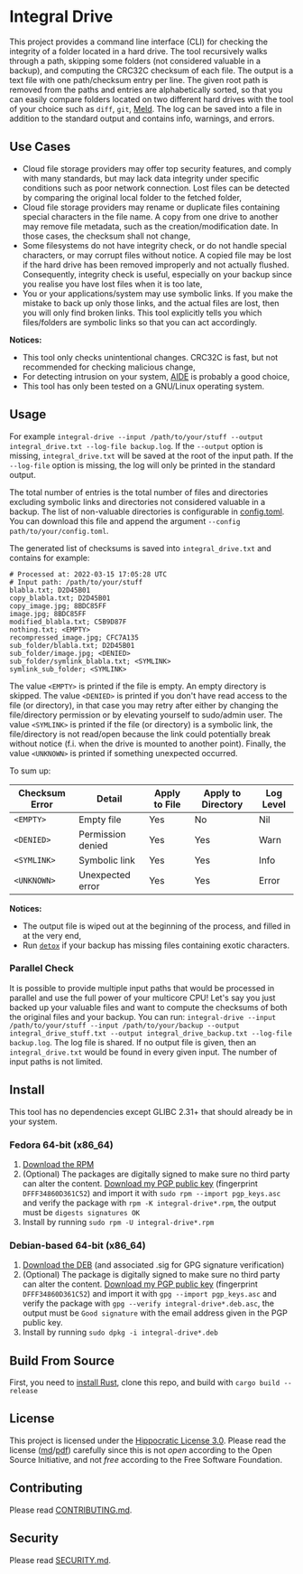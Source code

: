 # Integral Drive

This project provides a command line interface (CLI) for checking the integrity of a folder located in a hard drive. The tool recursively walks through a path, skipping some folders (not considered valuable in a backup), and computing the CRC32C checksum of each file. The output is a text file with one path/checksum entry per line. The given root path is removed from the paths and entries are alphabetically sorted, so that you can easily compare folders located on two different hard drives with the tool of your choice such as `diff`, `git`, [Meld](https://meldmerge.org/). The log can be saved into a file in addition to the standard output and contains info, warnings, and errors.

## Use Cases

* Cloud file storage providers may offer top security features, and comply with many standards, but may lack data integrity under specific conditions such as poor network connection. Lost files can be detected by comparing the original local folder to the fetched folder,
* Cloud file storage providers may rename or duplicate files containing special characters in the file name. A copy from one drive to another may remove file metadata, such as the creation/modification date. In those cases, the checksum shall not change,
* Some filesystems do not have integrity check, or do not handle special characters, or may corrupt files without notice. A copied file may be lost if the hard drive has been removed improperly and not actually flushed. Consequently, integrity check is useful, especially on your backup since you realise you have lost files when it is too late,
* You or your applications/system may use symbolic links. If you make the mistake to back up only those links, and the actual files are lost, then you will only find broken links. This tool explicitly tells you which files/folders are symbolic links so that you can act accordingly.

**Notices:**

* This tool only checks unintentional changes. CRC32C is fast, but not recommended for checking malicious change,
* For detecting intrusion on your system, [AIDE](https://aide.github.io/) is probably a good choice,
* This tool has only been tested on a GNU/Linux operating system.

## Usage

For example `integral-drive --input /path/to/your/stuff --output integral_drive.txt --log-file backup.log`. If the `--output` option is missing, `integral_drive.txt` will be saved at the root of the input path. If the `--log-file` option is missing, the log will only be printed in the standard output.

The total number of entries is the total number of files and directories excluding symbolic links and directories not considered valuable in a backup. The list of non-valuable directories is configurable in [config.toml](config.toml). You can download this file and append the argument `--config path/to/your/config.toml`.

The generated list of checksums is saved into `integral_drive.txt` and contains for example:

```
# Processed at: 2022-03-15 17:05:28 UTC
# Input path: /path/to/your/stuff
blabla.txt; D2D45B01
copy_blabla.txt; D2D45B01
copy_image.jpg; 8BDC85FF
image.jpg; 8BDC85FF
modified_blabla.txt; C5B9D87F
nothing.txt; <EMPTY>
recompressed_image.jpg; CFC7A135
sub_folder/blabla.txt; D2D45B01
sub_folder/image.jpg; <DENIED>
sub_folder/symlink_blabla.txt; <SYMLINK>
symlink_sub_folder; <SYMLINK>
```

The value `<EMPTY>` is printed if the file is empty. An empty directory is skipped. The value `<DENIED>` is printed if you don't have read access to the file (or directory), in that case you may retry after either by changing the file/directory permission or by elevating yourself to sudo/admin user. The value `<SYMLINK>` is printed if the file (or directory) is a symbolic link, the file/directory is not read/open because the link could potentially break without notice (f.i. when the drive is mounted to another point). Finally, the value `<UNKNOWN>` is printed if something unexpected occurred.

To sum up:

| Checksum Error | Detail            | Apply to File | Apply to Directory | Log Level |
|----------------|-------------------|---------------|--------------------|-----------|
| `<EMPTY>`      | Empty file        | Yes           | No                 | Nil       |
| `<DENIED>`     | Permission denied | Yes           | Yes                | Warn      |
| `<SYMLINK>`    | Symbolic link     | Yes           | Yes                | Info      |
| `<UNKNOWN>`    | Unexpected error  | Yes           | Yes                | Error     |

**Notices:**

* The output file is wiped out at the beginning of the process, and filled in at the very end,
* Run [`detox`](https://linux.die.net/man/1/detox) if your backup has missing files containing exotic characters.

### Parallel Check

It is possible to provide multiple input paths that would be processed in parallel and use the full power of your multicore CPU! Let's say you just backed up your valuable files and want to compute the checksums of both the original files and your backup. You can run: `integral-drive --input /path/to/your/stuff --input /path/to/your/backup --output integral_drive_stuff.txt --output integral_drive_backup.txt --log-file backup.log`. The log file is shared. If no output file is given, then an `integral_drive.txt` would be found in every given input. The number of input paths is not limited.

## Install

This tool has no dependencies except GLIBC 2.31+ that should already be in your system.

### Fedora 64-bit (x86_64)

1. [Download the RPM](https://github.com/coffeacloudberry/integral-drive/releases)
2. (Optional) The packages are digitally signed to make sure no third party can alter the content. [Download my PGP public key](https://keybase.io/happydude/pgp_keys.asc) (fingerprint `DFFF34860D361C52`) and import it with `sudo rpm --import pgp_keys.asc` and verify the package with `rpm -K integral-drive*.rpm`, the output must be `digests signatures OK`
3. Install by running `sudo rpm -U integral-drive*.rpm`

### Debian-based 64-bit (x86_64)

1. [Download the DEB](https://github.com/coffeacloudberry/integral-drive/releases) (and associated .sig for GPG signature verification)
2. (Optional) The package is digitally signed to make sure no third party can alter the content. [Download my PGP public key](https://keybase.io/happydude/pgp_keys.asc) (fingerprint `DFFF34860D361C52`) and import it with `gpg --import pgp_keys.asc` and verify the package with `gpg --verify integral-drive*.deb.asc`, the output must be `Good signature` with the email address given in the PGP public key.
3. Install by running `sudo dpkg -i integral-drive*.deb`

## Build From Source

First, you need to [install Rust](https://www.rust-lang.org/tools/install), clone this repo, and build with `cargo build --release`

## License

This project is licensed under the [Hippocratic License 3.0](https://firstdonoharm.dev/). Please read the license ([md](LICENSE.md)/[pdf](LICENSE.pdf)) carefully since this is not *open* according to the Open Source Initiative, and not *free* according to the Free Software Foundation.

## Contributing

Please read [CONTRIBUTING.md](CONTRIBUTING.md).

## Security

Please read [SECURITY.md](SECURITY.md).
